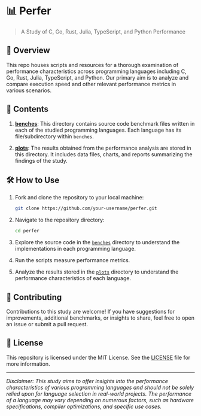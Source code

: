# 📊  Perfer

> A Study of C, Go, Rust, Julia, TypeScript, and Python Performance

## 📝 Overview

This repo houses scripts and resources for a thorough examination of performance characteristics across programming languages including C, Go, Rust, Julia, TypeScript, and Python. Our primary aim is to analyze and compare execution speed and other relevant performance metrics in various scenarios.

## 📂 Contents

1. [**benches**](./benches): This directory contains source code benchmark files written in each of the studied programming languages. Each language has its file/subdirectory within `benches`.

1. [**plots**](./plots): The results obtained from the performance analysis are stored in this directory. It includes data files, charts, and reports summarizing the findings of the study.

## 🛠️ How to Use

1. Fork and clone the repository to your local machine:

	```sh
	git clone https://github.com/your-username/perfer.git
	```

1. Navigate to the repository directory:

	```sh
	cd perfer
	```

1. Explore the source code in the [`benches`](./benches) directory to understand the implementations in each programming language.

1. Run the scripts measure performance metrics.

1. Analyze the results stored in the [`plots`](./plots) directory to understand the performance characteristics of each language.

## 🤝 Contributing

Contributions to this study are welcome! If you have suggestions for improvements, additional benchmarks, or insights to share, feel free to open an issue or submit a pull request.

## 📜 License

This repository is licensed under the MIT License. See the [LICENSE](LICENSE) file for more information.

---

*Disclaimer: This study aims to offer insights into the performance characteristics of various programming languages and should not be solely relied upon for language selection in real-world projects. The performance of a language may vary depending on numerous factors, such as hardware specifications, compiler optimizations, and specific use cases.*